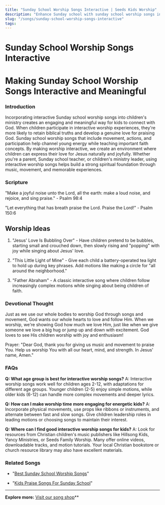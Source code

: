 ```yaml
---
title: "Sunday School Worship Songs Interactive | Seeds Kids Worship"
description: "Enhance Sunday school with sunday school worship songs interactive that teach faith through music. Educational worship resources for children."
slug: "/songs/sunday-school-worship-songs-interactive"
tags:
---
```


# Sunday School Worship Songs Interactive

# Making Sunday School Worship Songs Interactive and Meaningful

### Introduction
Incorporating interactive Sunday school worship songs into children's ministry creates an engaging and meaningful way for kids to connect with God. When children participate in interactive worship experiences, they're more likely to retain biblical truths and develop a genuine love for praising God. Sunday school worship songs that include movement, actions, and participation help channel young energy while teaching important faith concepts. By making worship interactive, we create an environment where children can express their love for Jesus naturally and joyfully. Whether you're a parent, Sunday school teacher, or children's ministry leader, using interactive worship songs helps build a strong spiritual foundation through music, movement, and memorable experiences.

### Scripture
"Make a joyful noise unto the Lord, all the earth: make a loud noise, and rejoice, and sing praise." - Psalm 98:4

"Let everything that has breath praise the Lord. Praise the Lord!" - Psalm 150:6

## Worship Ideas
1. "Jesus' Love Is Bubbling Over" - Have children pretend to be bubbles, starting small and crouched down, then slowly rising and "popping" with joy while singing about Jesus' love.

2. "This Little Light of Mine" - Give each child a battery-operated tea light to hold up during key phrases. Add motions like making a circle for "all around the neighborhood."

3. "Father Abraham" - A classic interactive song where children follow increasingly complex motions while singing about being children of faith.

### Devotional Thought
Just as we use our whole bodies to worship God through songs and movement, God wants our whole hearts to love and follow Him. When we worship, we're showing God how much we love Him, just like when we give someone we love a big hug or jump up and down with excitement. God loves to see His children worship with joy and enthusiasm!

Prayer: "Dear God, thank you for giving us music and movement to praise You. Help us worship You with all our heart, mind, and strength. In Jesus' name, Amen."

### FAQs
**Q: What age group is best for interactive worship songs?**
A: Interactive worship songs work well for children ages 2-12, with adaptations for different age groups. Younger children (2-5) enjoy simple motions, while older kids (6-12) can handle more complex movements and deeper lyrics.

**Q: How can I make worship time more engaging for energetic kids?**
A: Incorporate physical movements, use props like ribbons or instruments, and alternate between fast and slow songs. Give children leadership roles in leading motions or choosing songs to maintain their interest.

**Q: Where can I find good interactive worship songs for kids?**
A: Look for resources from Christian children's music publishers like Hillsong Kids, Yancy Ministries, or Seeds Family Worship. Many offer online videos, downloadable tracks, and motion tutorials. Your local Christian bookstore or church resource library may also have excellent materials.

### Related Songs

- "[Best Sunday School Worship Songs](/songs/best-sunday-school-worship-songs/)"

- "[Kids Praise Songs For Sunday School](/songs/kids-praise-songs-for-sunday-school/)"

---

**Explore more:** [Visit our song shop](https://seedskidsworship.com/shop)**

<!-- Schema Markup -->
<script type="application/ld+json">
{
  "@context": "https://schema.org",
  "@type": "MusicRecording",
  "name": "Sunday School Worship Songs Interactive",
  "byArtist": {
    "@type": "MusicGroup",
    "name": "Seeds Kids Worship"
  },
  "isFamilyFriendly": true,
  "url": "https://seedskidsworship.com/songs/sunday-school-worship-songs-interactive/"
}
</script>